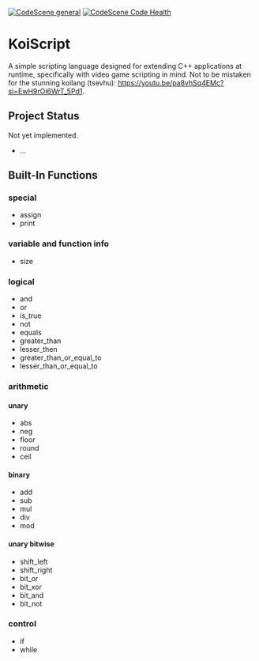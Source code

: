 [![CodeScene general](https://codescene.io/images/analyzed-by-codescene-badge.svg)](https://codescene.io/projects/56597)
[![CodeScene Code Health](https://codescene.io/projects/56597/status-badges/code-health)](https://codescene.io/projects/56597)

# KoiScript
A simple scripting language designed for extending C++ applications at runtime, specifically with video game scripting
in mind. Not to be mistaken for the stunning koilang (tsevhu): https://youtu.be/pa8vhSq4EMc?si=EwH9rOi6WrT_5Pd1.


## Project Status
Not yet implemented.
- ...


## Built-In Functions
### special
- assign
- print
### variable and function info
- size
### logical
- and
- or
- is_true
- not
- equals
- greater_than
- lesser_then
- greater_than_or_equal_to
- lesser_than_or_equal_to
### arithmetic
#### unary
- abs
- neg
- floor
- round
- ceil
#### binary
- add
- sub
- mul
- div
- mod
#### unary bitwise
- shift_left
- shift_right
- bit_or
- bit_xor
- bit_and
- bit_not
### control
- if
- while
